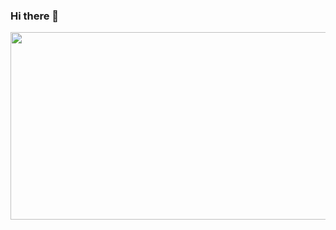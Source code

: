 ### Hi there 👋
<div align="center">
  <img src="https://giphy.com/gifs/Pluralsight-computer-technology-coding-L1R1tvI9svkIWwpVYr" width="600" height ="300"/>
</div>

<!--
**chups348/chups348** is a ✨ _special_ ✨ repository because its `README.md` (this file) appears on your GitHub profile.

Here are some ideas to get you started:

- 🔭 I’m currently working on ...
- 🌱 I’m currently learning ...
- 👯 I’m looking to collaborate on ...
- 🤔 I’m looking for help with ...
- 💬 Ask me about ...
- 📫 How to reach me: ...
- 😄 Pronouns: ...
- ⚡ Fun fact: ...
-->
